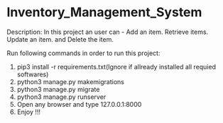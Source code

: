 # Inventory_Management_System

Description:
In this project an user can -
  Add an item.
  Retrieve items.
  Update an item.
  and Delete the item.

Run following commands in order to run this project:
1. pip3 install -r requirements.txt(Ignore if allready installed all requied softwares)
2. python3 manage.py makemigrations
3. python3 manage.py migrate
4. python3 manage.py runserver
5. Open any browser and type 127.0.0.1:8000
6. Enjoy !!!
